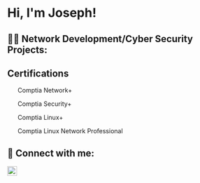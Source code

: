<h1>Hi, I'm Joseph! </h1>

<h2>👨‍💻 Network Development/Cyber Security Projects:</h2>
<h2> Certifications </h2>
<ul>Comptia Network+</ul>
  <ul>Comptia Security+</ul>
  <ul>Comptia Linux+</ul>
  <ul>Comptia Linux Network Professional </ul>
  


<h2> 🤳 Connect with me:</h2>

[<img align="left" alt="JoshMadakor | LinkedIn" width="22px" src="https://cdn.jsdelivr.net/npm/simple-icons@v3/icons/linkedin.svg" />][linkedin]


[linkedin]: https://linkedin.com/in/josephbarrett-it

<!--
**joshmadakor1/joshmadakor1** is a ✨ _special_ ✨ repository because its `README.md` (this file) appears on your GitHub profile.

Here are some ideas to get you started:

- 🔭 I’m currently working on ...
- 🌱 I’m currently learning ...
- 👯 I’m looking to collaborate on ...
- 🤔 I’m looking for help with ...
- 💬 Ask me about ...
- 📫 How to reach me: ...
- 😄 Pronouns: ...
- ⚡ Fun fact: ...
-->
